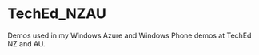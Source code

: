 TechEd_NZAU
===========

Demos used in my Windows Azure and Windows Phone demos at TechEd NZ and AU.